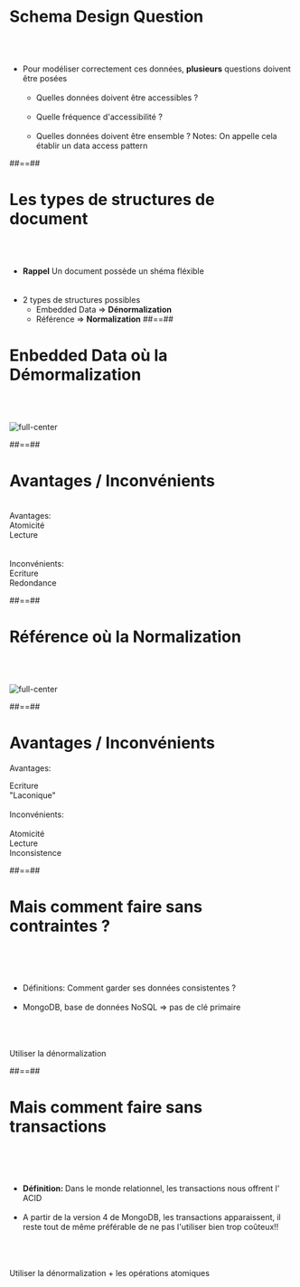 <!-- .slide-->
# Schema Design Question
<br><br>
- Pour modéliser correctement ces données, <b>plusieurs</b> questions doivent être posées<br><br>
    - Quelles données doivent être accessibles ?<br><br>
    - Quelle fréquence d'accessibilité ?<br><br>
    - Quelles données doivent être ensemble ?
Notes: On appelle cela établir un data access pattern

##==##

<!-- .slide: class="sfeir-basic-slide"-->
# Les types de structures de document
<br><br>

- <b>Rappel</b> Un document possède un shéma fléxible<br><br><br>
- 2 types de structures possibles
    - Embedded Data => <b>Dénormalization</b>
    - Référence => <b>Normalization</b>
##==##

<!-- .slide-->
# Enbedded Data où la Démormalization
<br><br>

![full-center](assets/images/school/data-modeling/denormalization.svg)

##==##

<!-- .slide-->
# Avantages / Inconvénients
<br>
Avantages:
<br>
<div class="flex-row">
  <div class="bold circle">Atomicité</div>
  <div class="bold circle">Lecture</div>
</div>
<br><br>
Inconvénients:
<br>
<div class="flex-row">
  <div class="bold circle">Ecriture</div>
  <div class="bold circle">Redondance<div>
</div>

##==##

<!-- .slide-->
# Référence où la Normalization
<br><br>

![full-center](assets/images/school/data-modeling/normalization.svg)

##==##

<!-- slide-->
# Avantages / Inconvénients

Avantages: 
<br>
<div class="flex-row">
  <div class="bold circle">Ecriture</div>
  <div class="bold circle">"Laconique"</div>
</div>
<br>
Inconvénients:
<br><br>
<div class="flex-row">
  <div class="bold circle">Atomicité</div>
  <div class="bold circle">Lecture</div>
  <div class="bold circle">Inconsistence</div>
</div>

##==##

<!-- .slide-->
# Mais comment faire sans contraintes ? 
<br><br><br>

- Définitions:</strong> Comment garder ses données consistentes ?<br><br>
- MongoDB, base de données NoSQL => pas de clé primaire<br><br><br><br>

Utiliser la dénormalization
<!-- .element: class="bold center important" -->

##==##

<!-- .slide-->
# Mais comment faire sans transactions
<br><br><br>

- <b>Définition: </b>Dans le monde relationnel, les transactions nous offrent l' ACID <br><br>
- A partir de la version 4 de MongoDB, les transactions apparaissent, il reste tout de même préférable de ne pas l'utiliser bien trop coûteux!!<br><br><br><br>

Utiliser la dénormalization + les opérations atomiques
<!-- .element: class="important bold center" -->
